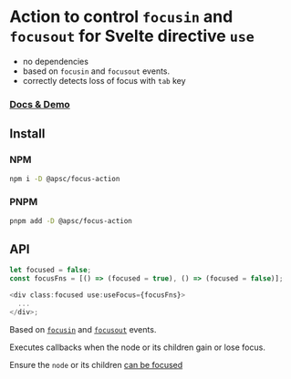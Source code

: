 # Action to control `focusin` and `focusout` for Svelte directive `use`

- no dependencies
- based on `focusin` and `focusout` events.
- correctly detects loss of focus with `tab` key

### [Docs & Demo](https://andrey-pavlenko.github.io/svelte-components/#/focus-action)

## Install

### NPM

```sh
npm i -D @apsc/focus-action
```

### PNPM

```sh
pnpm add -D @apsc/focus-action
```

## API

```ts
let focused = false;
const focusFns = [() => (focused = true), () => (focused = false)];

<div class:focused use:useFocus={focusFns}>
  ...
</div>;
```

Based on [`focusin`](https://developer.mozilla.org/en-US/docs/Web/API/Element/focusin_event) and [`focusout`](https://developer.mozilla.org/en-US/docs/Web/API/Element/focusout_event) events.

Executes callbacks when the node or its children gain or lose focus.

Ensure the `node` or its children [can be focused](https://developer.mozilla.org/en-US/docs/Web/API/HTMLElement/focus)
